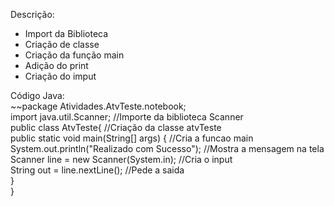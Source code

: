 Descrição:
- Import da Biblioteca
- Criação de classe
- Criação da função main
- Adição do print
- Criação do imput

Código Java:  
~~package Atividades.AtvTeste.notebook;  
import java.util.Scanner; //Importe da biblioteca Scanner  
public class AtvTeste{ //Criação da classe atvTeste  
public static void main(String[] args) { //Cria a funcao main  
        System.out.println("Realizado com Sucesso"); //Mostra a mensagem na tela  
        Scanner line = new Scanner(System.in); //Cria o input  
        String out = line.nextLine(); //Pede a saida  
    }  
}   

